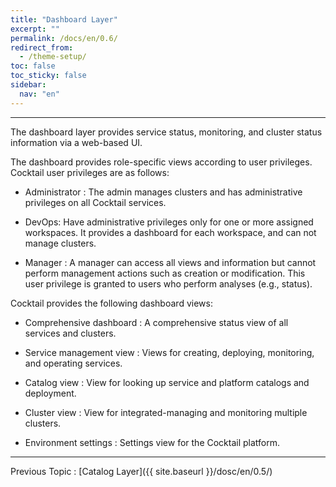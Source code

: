 ```yaml
---
title: "Dashboard Layer"
excerpt: ""
permalink: /docs/en/0.6/
redirect_from:
  - /theme-setup/
toc: false
toc_sticky: false
sidebar:
  nav: "en"
---
```



---

The dashboard layer provides service status, monitoring, and cluster status information via a web-based UI.

The dashboard provides role-specific views according to user privileges. Cocktail user privileges are as follows:

* Administrator : The admin manages clusters and has administrative privileges on all Cocktail services.

* DevOps: Have administrative privileges only for one or more assigned workspaces. It provides a dashboard for each workspace, and can not manage clusters.

* Manager : A manager can access all views and information but cannot perform management actions such as creation or modification. This user privilege is granted to users who perform analyses \(e.g., status\).

Cocktail provides the following dashboard views:

* Comprehensive dashboard : A comprehensive status view of all services and clusters.

* Service management view :  Views for creating, deploying, monitoring, and operating services.

* Catalog view :  View for looking up service and platform catalogs and deployment.

* Cluster view :  View for integrated-managing and monitoring multiple clusters.

* Environment settings :  Settings view for the Cocktail platform.

---

Previous Topic : [Catalog Layer]({{ site.baseurl }}/dosc/en/0.5/)
